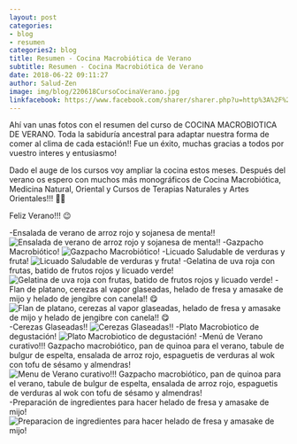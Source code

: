 ```yaml
---
layout: post
categories:
- blog
- resumen
categories2: blog
title: Resumen - Cocina Macrobiótica de Verano
subtitle: Resumen - Cocina Macrobiótica de Verano
date: 2018-06-22 09:11:27
author: Salud-Zen
image: img/blog/220618CursoCocinaVerano.jpg
linkfacebook: https://www.facebook.com/sharer/sharer.php?u=http%3A%2F%2Fwww.salud-zen.com%2Fblog%2F2018%2F06%2F22%2FCursos-ResumenCocinaVerano.html&amp;src=sdkpreparse
---
```

Ahí van unas fotos con el resumen del curso de COCINA MACROBIOTICA DE VERANO. Toda la sabiduría ancestral para adaptar nuestra forma de comer al clima de cada estación!!
Fue un éxito, muchas gracias a todos por vuestro interes y entusiasmo!

Dado el auge de los cursos voy ampliar la cocina estos meses.
Después del verano os espero con muchos más monográficos de Cocina Macrobiótica, Medicina Natural, Oriental y Cursos de Terapias Naturales y Artes Orientales!!! 💆💆

Feliz Verano!!! 😉

-Ensalada de verano de arroz rojo y sojanesa de menta!!
![Ensalada de verano de arroz rojo y sojanesa de menta!!][img1]
-Gazpacho Macrobiótico!
![Gazpacho Macrobiótico!][img2]
-Licuado Saludable de verduras y fruta!
![Licuado Saludable de verduras y fruta!][img3]
-Gelatina de uva roja con frutas, batido de frutos rojos y licuado verde!
![Gelatina de uva roja con frutas, batido de frutos rojos y licuado verde!][img4]
-Flan de platano, cerezas al vapor glaseadas, helado de fresa y amasake de mijo y helado de jengibre con canela!! 😋
![Flan de platano, cerezas al vapor glaseadas, helado de fresa y amasake de mijo y helado de jengibre con canela!! 😋][img5]
-Cerezas Glaseadas!!
![Cerezas Glaseadas!!][img6]
-Plato Macrobiotico de degustación!
![Plato Macrobiotico de degustación!][img7]
-Menú de Verano curativo!!! Gazpacho macrobiótico, pan de quinoa para el verano, tabule de bulgur de espelta, ensalada de arroz rojo, espaguetis de verduras al wok con tofu de sésamo y almendras!
![Menu de Verano curativo!!! Gazpacho macrobiótico, pan de quinoa para el verano, tabule de bulgur de espelta, ensalada de arroz rojo, espaguetis de verduras al wok con tofu de sésamo y almendras!][img8]
-Preparación de ingredientes para hacer helado de fresa y amasake de mijo!
![Preparacion de ingredientes para hacer helado de fresa y amasake de mijo!][img9]

[img1]: {{site.url}}{{site.baseurl}}/img/blog/220618Ensalada.jpg "Ensalada de verano de arroz rojo y sojanesa de menta!!"

[img2]: {{site.url}}{{site.baseurl}}/img/blog/220618Gazpacho.jpg "Gazpacho Macrobiótico!"

[img3]:{{site.url}}{{site.baseurl}}/img/blog/220618Licuado.jpg "Licuado Saludable de verduras y fruta!"
[img4]:{{site.url}}{{site.baseurl}}/img/blog/220618Gelatina.jpg "Gelatina de uva roja con frutas, batido de frutos rojos y licuado verde!"
[img5]:{{site.url}}{{site.baseurl}}/img/blog/220618Flan.jpg "Flan de platano, cerezas al vapor glaseadas, helado de fresa y amasake de mijo y helado de jengibre con canela!! 😋"
[img6]:{{site.url}}{{site.baseurl}}/img/blog/220618Cerezas.jpg "Cerezas Glaseadas!!"
[img7]:{{site.url}}{{site.baseurl}}/img/blog/220618Degustacion.jpg "Plato Macrobiotico de degustación!"
[img8]:{{site.url}}{{site.baseurl}}/img/blog/220618Menu.jpg "Menu de Verano curativo!!! Gazpacho macrobiótico, pan de quinoa para el verano, tabule de bulgur de espelta, ensalada de arroz rojo, espaguetis de verduras al wok con tofu de sésamo y almendras!"
[img9]:{{site.url}}{{site.baseurl}}/img/blog/220618Preparacion.jpg "Preparacion de ingredientes para hacer helado de fresa y amasake de mijo!"
